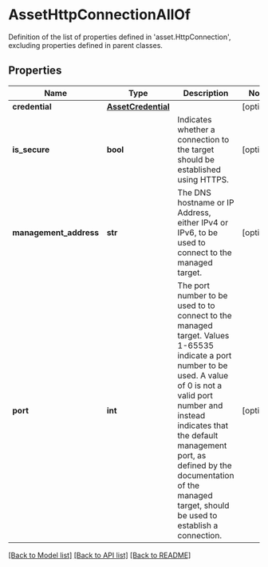 # AssetHttpConnectionAllOf

Definition of the list of properties defined in 'asset.HttpConnection', excluding properties defined in parent classes.
## Properties
Name | Type | Description | Notes
------------ | ------------- | ------------- | -------------
**credential** | [**AssetCredential**](AssetCredential.md) |  | [optional] 
**is_secure** | **bool** | Indicates whether a connection to the target should be established using HTTPS. | [optional] 
**management_address** | **str** | The DNS hostname or IP Address, either IPv4 or IPv6, to be used to connect to the managed target. | [optional] 
**port** | **int** | The port number to be used to to connect to the managed target. Values 1-65535 indicate a port number to be used. A value of 0 is not a valid port number and instead indicates that the default management port, as defined by the documentation of the managed target, should be used to establish a connection. | [optional] 

[[Back to Model list]](../README.md#documentation-for-models) [[Back to API list]](../README.md#documentation-for-api-endpoints) [[Back to README]](../README.md)


